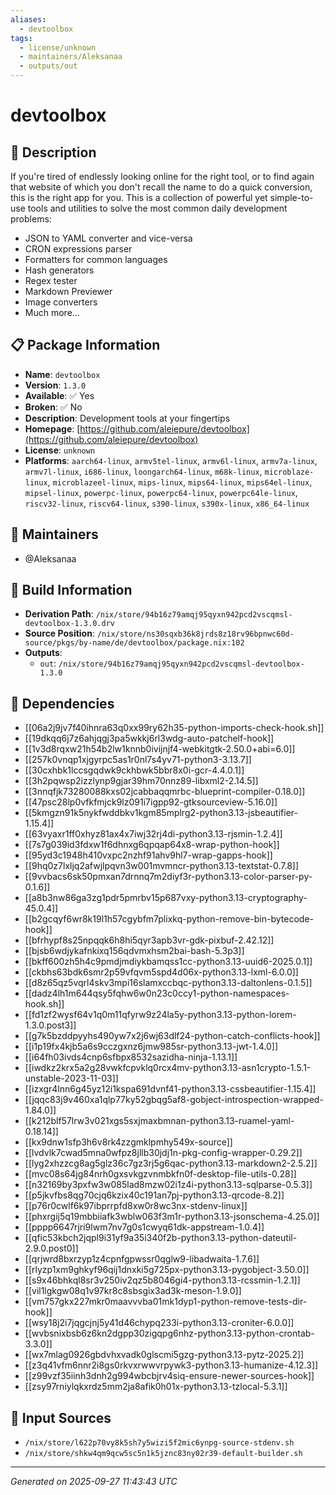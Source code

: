 ```yaml
---
aliases:
  - devtoolbox
tags:
  - license/unknown
  - maintainers/Aleksanaa
  - outputs/out
---
```


# devtoolbox

## 📝 Description

If you're tired of endlessly looking online for the right
tool, or to find again that website of which you don't
recall the name to do a quick conversion, this is the
right app for you. This is a collection of powerful yet
simple-to-use tools and utilities to solve the most common
daily development problems:
- JSON to YAML converter and vice-versa
- CRON expressions parser
- Formatters for common languages
- Hash generators
- Regex tester
- Markdown Previewer
- Image converters
- Much more...


## 📋 Package Information

- **Name**: `devtoolbox`
- **Version**: `1.3.0`
- **Available**: ✅ Yes
- **Broken**: ✅ No
- **Description**: Development tools at your fingertips
- **Homepage**: [https://github.com/aleiepure/devtoolbox](https://github.com/aleiepure/devtoolbox)
- **License**: `unknown`
- **Platforms**: `aarch64-linux`, `armv5tel-linux`, `armv6l-linux`, `armv7a-linux`, `armv7l-linux`, `i686-linux`, `loongarch64-linux`, `m68k-linux`, `microblaze-linux`, `microblazeel-linux`, `mips-linux`, `mips64-linux`, `mips64el-linux`, `mipsel-linux`, `powerpc-linux`, `powerpc64-linux`, `powerpc64le-linux`, `riscv32-linux`, `riscv64-linux`, `s390-linux`, `s390x-linux`, `x86_64-linux`
## 👥 Maintainers

- @Aleksanaa


## 🔧 Build Information

- **Derivation Path**: `/nix/store/94b16z79amqj95qyxn942pcd2vscqmsl-devtoolbox-1.3.0.drv`
- **Source Position**: `/nix/store/ns30sqxb36k8jrds8z18rv96bpnwc60d-source/pkgs/by-name/de/devtoolbox/package.nix:102`
- **Outputs**:
  - `out`:  `/nix/store/94b16z79amqj95qyxn942pcd2vscqmsl-devtoolbox-1.3.0`

## 🔗 Dependencies

- [[06a2j9jv7f40ihnra63q0xx99ry62h35-python-imports-check-hook.sh]]
- [[19dkqq6j7z6ahjqgj3pa5wkkj6rl3wdg-auto-patchelf-hook]]
- [[1v3d8rqxw21h54b2lw1knnb0ivijnjf4-webkitgtk-2.50.0+abi=6.0]]
- [[257k0vnqp1xjgyrpc5as1r0nl7s4yv71-python3-3.13.7]]
- [[30cxhbk1lccsgqdwk9ckhbwk5bbr8x0i-gcr-4.4.0.1]]
- [[3h2pqwsp2izzlynp9gjar39hm70nnz89-libxml2-2.14.5]]
- [[3nnqfjk73280088kxs02jcabbaqqmrbc-blueprint-compiler-0.18.0]]
- [[47psc28lp0vfkfmjck9lz091i7igpp92-gtksourceview-5.16.0]]
- [[5kmgzn91k5nykfwddbkv1kgm85mplrg2-python3.13-jsbeautifier-1.15.4]]
- [[63vyaxr1ff0xhyz81ax4x7iwj32rj4di-python3.13-rjsmin-1.2.4]]
- [[7s7g039id3fdxw1f6dhnxg6qpqap64x8-wrap-python-hook]]
- [[95yd3c1948h410vxpc2nzhf91ahv9hl7-wrap-gapps-hook]]
- [[9hq0z7lxljq2afwjlpqvn3w001mvmncr-python3.13-textstat-0.7.8]]
- [[9vvbacs6sk50pmxan7drnnq7m2diyf3r-python3.13-color-parser-py-0.1.6]]
- [[a8b3nw86ga3zg1pdr5pmrbv15p687vxy-python3.13-cryptography-45.0.4]]
- [[b2gcqyf6wr8k19l1h57cgybfm7plixkq-python-remove-bin-bytecode-hook]]
- [[bfrhypf8s25npqqk6h8hi5qyr3apb3vr-gdk-pixbuf-2.42.12]]
- [[bjsb6wdjykafnkixq156qdvmxhsm2bai-bash-5.3p3]]
- [[bkff600zh5h4c9pmdjmdiykbamqss1cc-python3.13-uuid6-2025.0.1]]
- [[ckbhs63bdk6smr2p59vfqvm5spd4d06x-python3.13-lxml-6.0.0]]
- [[d8z65qz5vqrl4skv3mpi16slamxccbqc-python3.13-daltonlens-0.1.5]]
- [[dadz4lh1m644qsy5fqhw6w0n23c0ccy1-python-namespaces-hook.sh]]
- [[fd1zf2wysf64v1q0m11qfyrw9z24la5y-python3.13-python-lorem-1.3.0.post3]]
- [[g7k5bzddpyyhs490yw7x2j6wj63dlf24-python-catch-conflicts-hook]]
- [[i1p19fx4kjb5a6s9cczgxnz6jmw985sr-python3.13-jwt-1.4.0]]
- [[i64fh03ivds4cnp6sfbpx8532sazidha-ninja-1.13.1]]
- [[iwdkz2krx5a2g28vwkfcpvklq0rcx4mv-python3.13-asn1crypto-1.5.1-unstable-2023-11-03]]
- [[izxgr4lnn6g45yz12i1kspa691dvnf41-python3.13-cssbeautifier-1.15.4]]
- [[jqqc83j9v460xa1qlp77ky52gbqg5af8-gobject-introspection-wrapped-1.84.0]]
- [[k212blf57lrw3v021xgs5sxjmaxbmnan-python3.13-ruamel-yaml-0.18.14]]
- [[kx9dnw1sfp3h6v8rk4zzgmklpmhy549x-source]]
- [[lvdvlk7cwad5mna0wfpz8jllb30jdj1n-pkg-config-wrapper-0.29.2]]
- [[lyg2xhzzcg8ag5glz36c7gz3rj5g6qac-python3.13-markdown2-2.5.2]]
- [[mvc08s64jg84nrh0gxsvkgzvnmbkfn0f-desktop-file-utils-0.28]]
- [[n32169by3pxfw3w085lad8mzw02i1z4i-python3.13-sqlparse-0.5.3]]
- [[p5jkvfbs8qg70cjq6kzix40c191an7pj-python3.13-qrcode-8.2]]
- [[p76r0cwlf6k97ibprrpfd8xw0r8wc3nx-stdenv-linux]]
- [[phxrgij5q19mbbiiafk3wblw063f3m1r-python3.13-jsonschema-4.25.0]]
- [[pppp6647rjri9lwm7nv7g0s1cwyq61dk-appstream-1.0.4]]
- [[qfic53kbch2jqpl9i31yf9a35i340f2b-python3.13-python-dateutil-2.9.0.post0]]
- [[qrjwrd8bxrzyp1z4cpnfgpwssr0qglw9-libadwaita-1.7.6]]
- [[rlyzp1xm9ghkyf96qij1dnxki5g725px-python3.13-pygobject-3.50.0]]
- [[s9x46bhkql8sr3v250iv2qz5b8046gi4-python3.13-rcssmin-1.2.1]]
- [[vil1lgkgw08q1v97kr8c8sbsgix3ad3k-meson-1.9.0]]
- [[vm757gkx227mkr0maavvvba01mk1dyp1-python-remove-tests-dir-hook]]
- [[wsy18j2i7jqgcjnj5y41d46chypq233i-python3.13-croniter-6.0.0]]
- [[wvbsnixbsb6z6kn2dgpp30zigqpg6nhz-python3.13-python-crontab-3.3.0]]
- [[wx7mlag0926gbdvhxvadk0glscmi5gzg-python3.13-pytz-2025.2]]
- [[z3q41vfm6nnr2i8gs0rkvxrwwvrpywk3-python3.13-humanize-4.12.3]]
- [[z99vzf35iinh3dnh2g994wbcbjrv4siq-ensure-newer-sources-hook]]
- [[zsy97rniylqkxrdz5mm2ja8afik0h01x-python3.13-tzlocal-5.3.1]]

## 📁 Input Sources

- `/nix/store/l622p70vy8k5sh7y5wizi5f2mic6ynpg-source-stdenv.sh`
- `/nix/store/shkw4qm9qcw5sc5n1k5jznc83ny02r39-default-builder.sh`

---
*Generated on 2025-09-27 11:43:43 UTC*

